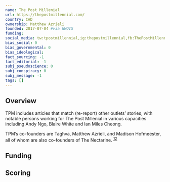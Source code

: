 ```yaml
---
name: The Post Millenial
url: https://thepostmillennial.com/
country: CAD
ownership: Matthew Azrieli
founded: 2017-07-04 #via WHOIS
funding:
social_media: tw:tpostmillennial,ig:thepostmillennial,fb:ThePostMillennial
bias_social: 0
bias_governmental: 0
bias_ideological:
fact_sourcing: -1
fact_editorial: -1
subj_pseudoscience: 0
subj_conspiracy: 0
subj_message: -1
tags: []
---
```


## Overview
TPM includes articles that match (re-report) other outlets’ stories, with notable persons working for The Post Millenial in various capacities including Andy Ngo, Blaire White and Ian Miles Cheong.

TPM’s co-founders are Taghva, Matthew Azrieli, and Madison Hofmeester, all of whom are also co-founders of The Nectarine. <sup>[1](https://www.canadaland.com/guide-to-new-popular-populist-political-media/)[2](https://twitter.com/nectarinenews)</sup>

## Funding

## Scoring
